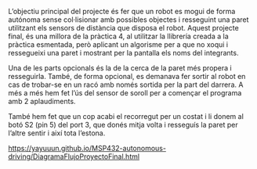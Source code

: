 L’objectiu principal del projecte és fer que un robot es mogui de forma autónoma sense col·lisionar amb possibles objectes i resseguint una paret utilitzant els sensors de distància que disposa el robot. Aquest projecte final, és una millora de la pràctica 4, al utilitzar la llibrería creada a la pràctica esmentada, però aplicant un algorisme per a que no xoqui i ressegueixi una paret i mostrant per la pantalla els noms del integrants. 

Una de les parts opcionals és la de la cerca de la paret més propera i resseguirla. També, de forma opcional, es demanava fer sortir al robot en cas de trobar-se en un racó amb només sortida per la part del darrera. A més a més hem fet l’ús del sensor de soroll per a començar el programa amb 2 aplaudiments.

També hem fet que un cop acabi el recorregut per un costat i li donem al botó S2 (pin 5) del port 3, que donés mitja volta i resseguís la paret per l’altre sentir i així tota l’estona.

https://yayuuun.github.io/MSP432-autonomous-driving/DiagramaFlujoProyectoFinal.html
